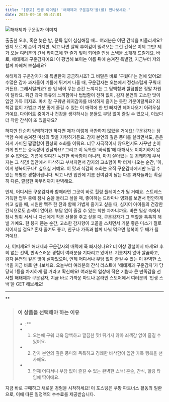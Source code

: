```yaml
---
title: "[광고] 인생 아이템! '해태제과 구운감자'을(를) 만나보세요."
date: 2025-09-10 05:47:01
---
```

![해태제과 구운감자 이미지](https://ads-partners.coupang.com/image1/gnOu5_WzJae4O4dEghkmom-9R6-DTnxUa8Rberir8CFcKN8wWuLmI8tar_cxSH3UBtQg0l0GrKO0uzbXgn75X9KHB-Gfct1oQJG43TDjD19jYQT2HqqHLloP5kRLSonezRuM7q1YH5q_esGkxDzkN1xrywcWjCs4oV5cEeIuWRI5W6uQh2ulSiTH9TBsrlNSdggfovrSWfWmEYlLVcrwKU-d4GqEeTBnz1oRoDdZdkSM2v8qYSxUgEsx5DywVXp1xhbTHnYcF_KerE4lslSmDB1VwbZZ)

출출한 오후, 혹은 늦은 밤, 문득 입이 심심해질 때... 여러분은 어떤 간식을 떠올리세요? 왠지 모르게 손이 가지만, 먹고 나면 살짝 후회감이 밀려오는 그런 간식은 이제 그만! 제가 오늘 여러분의 간식 라이프에 한 줄기 빛이 되어줄 인생 스낵을 소개해 드릴게요. 바로, 해태제과 구운감자예요! 이 평범해 보이는 이름 뒤에 숨겨진 특별함, 지금부터 저와 함께 파헤쳐 보실래요?

해태제과 구운감자가 왜 특별한지 궁금하시죠? 그 비밀은 바로 '구웠다'는 점에 있어요! 수많은 감자 과자들이 기름에 튀겨져 나올 때, 구운감자는 오븐에서 정성스럽게 구워내거든요. 그래서일까요? 한 입 베어 무는 순간 느껴지는 그 담백함과 깔끔함은 정말 차원이 달라요. 튀긴 과자 특유의 느끼함이나 텁텁함이 전혀 없이, 감자 본연의 고소한 맛이 입안 가득 퍼지죠. 마치 잘 구워낸 웨지감자를 바삭하게 즐기는 듯한 기분이랄까요? 죄책감 없이 가볍고 기분 좋게 즐길 수 있는 이 매력에 한 번 빠지면 헤어나오기 어려우실 거예요. 다이어트 중이거나 건강을 생각하시는 분들도 부담 없이 즐길 수 있으니, 이보다 더 착한 간식이 또 있을까요?

하지만 단순히 담백하기만 하다면 제가 이렇게 극찬하지 않았을 거예요! 구운감자는 담백함 속에 숨겨진 마성의 맛을 자랑하거든요. 감자 본연의 깊은 풍미를 살리면서도, 은은하게 가미된 짭짤함이 환상의 조화를 이뤄요. 너무 자극적이지 않으면서도 자꾸만 손이 가게 만드는 중독성이 있달까요? 그리고 이 독특한 '바삭함'에 대해서도 이야기하지 않을 수 없어요. 기름에 절여진 눅진한 바삭함이 아니라, 마치 살아있는 듯 경쾌하게 부서지는 그 식감! 입안에서 파삭하고 부서지면서 감자의 고소함이 탁 터져 나오는 순간, '아, 이게 행복이구나!' 싶으실 거예요. 이 맛과 식감의 조화는 오직 구운감자에서만 느낄 수 있는 특별한 경험이랍니다. 먹고 나면 입안에 기름 잔여감이 남는 다른 과자들과는 확실히 다른, 깔끔한 마무리까지 완벽해요.

언제, 어디서든 구운감자와 함께라면 그곳이 바로 힐링 플레이스가 될 거예요. 스트레스 가득한 업무 중에 잠시 숨을 돌리고 싶을 때, 좋아하는 드라마나 영화를 보면서 편안하게 쉬고 싶을 때, 시원한 맥주 한 잔과 함께 가볍게 즐기고 싶을 때, 심지어 아이들의 건강한 간식으로도 손색이 없어요. 부담 없이 즐길 수 있는 착한 과자니까요. 바쁜 일상 속에서 잠시 멈춰 서서 나 자신에게 작은 선물을 주고 싶을 때, 구운감자가 그 역할을 톡톡히 해낼 거예요. 한 봉지 뜯는 순간, 고소한 감자향이 코끝을 스치면서 기분 좋은 미소가 절로 지어지실 걸요? 혼자 즐겨도 좋고, 친구나 가족과 함께 나눠 먹으면 행복이 두 배가 될 거예요.

자, 어떠세요? 해태제과 구운감자의 매력에 푹 빠지셨나요? 더 이상 망설이지 마세요! 후회 없는 선택, 만족스러운 경험이 여러분을 기다리고 있어요. 기름지지 않아 깔끔하고, 감자 본연의 깊은 맛이 살아있으며, 언제 어디서나 부담 없이 즐길 수 있는 이 완벽한 스낵을 지금 바로 만나보세요. 오늘부터 여러분의 간식 리스트에 '해태제과 구운감자'가 당당히 1등을 차지하게 될 거라고 확신해요! 여러분의 일상에 작은 기쁨과 큰 만족감을 선사할 해태제과 구운감자, 지금 바로 가까운 마트나 온라인 스토어에서 여러분의 '인생 스낵'을 GET 해보세요!

---

**


> ### 이 상품을 선택해야 하는 이유
> - :**
> - 1.  오븐에 구워 더욱 담백하고 깔끔한 맛! 튀기지 않아 죄책감 없이 즐길 수 있어요.
> - 2.  감자 본연의 깊은 풍미와 독특하고 경쾌한 바삭함이 입안 가득 행복을 선사해요.
> - 3.  언제 어디서나 부담 없이 즐길 수 있는 완벽한 스낵! 혼술, 간식, 힐링 타임에 딱이에요.


지금 바로 구매하고 새로운 경험을 시작하세요!
이 포스팅은 쿠팡 파트너스 활동의 일환으로, 이에 따른 일정액의 수수료를 제공받습니다.
